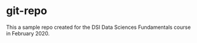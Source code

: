 # git-repo
This a sample repo created for the DSI Data Sciences Fundamentals course in February 2020.
